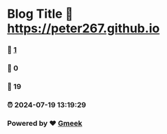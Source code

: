 # Blog Title :link: https://peter267.github.io 
### :page_facing_up: [1](https://peter267.github.io/tag.html) 
### :speech_balloon: 0 
### :hibiscus: 19 
### :alarm_clock: 2024-07-19 13:19:29 
### Powered by :heart: [Gmeek](https://github.com/Meekdai/Gmeek)
